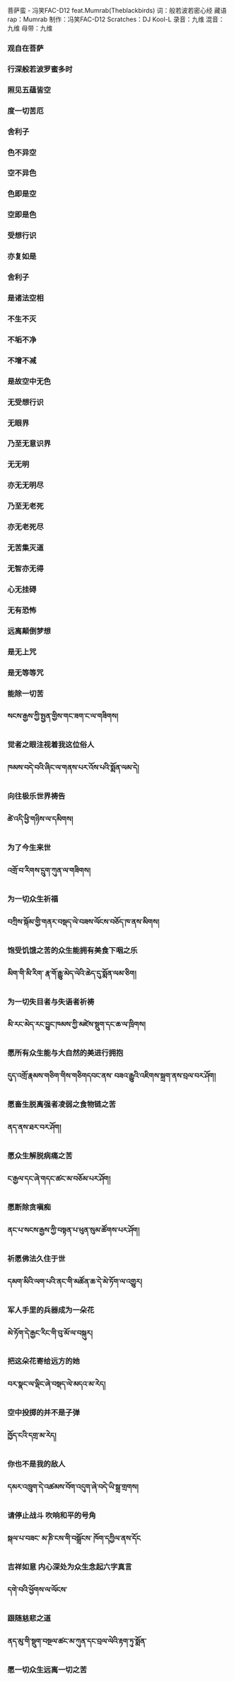 菩萨蛮 - 冯笑FAC-D12 feat.Mumrab(Theblackbirds)
词：般若波若密心经
藏语rap：Mumrab
制作：冯笑FAC-D12
Scratches：DJ Kool-L
录音：九维
混音：九维
母带：九维


### 观自在菩萨
### 行深般若波罗蜜多时
### 照见五蕴皆空
### 度一切苦厄
### 舍利子
### 色不异空
### 空不异色
### 色即是空
### 空即是色
### 受想行识
### 亦复如是
### 舍利子
### 是诸法空相
### 不生不灭
### 不垢不净
### 不增不减
### 是故空中无色
### 无受想行识
### 无眼界
### 乃至无意识界
### 无无明
### 亦无无明尽
### 乃至无老死
### 亦无老死尽
### 无苦集灭道
### 无智亦无得
### 心无挂碍
### 无有恐怖
### 远离颠倒梦想
### 是无上咒
### 是无等等咒
### 能除一切苦
### 
### སངས་རྒྱས་ཀྱི་སྤྱན་གྱིས་གང་ཟག་ང་ལ་གཟིགས།
### 觉者之眼注视着我这位俗人
### 
### ཁམས་བདེ་བའི་ཞིང་ལ་གནས་པར་འོས་པའི་སྨོན་ལམ་དེ།
### 向往极乐世界祷告
### 
### ཚེ་འདི་ཕྱི་གཉིས་ལ་དམིགས།
### 为了今生来世
### 
### འགྲོ་བ་རིགས་དྲུག་ཀུན་ལ་གཟིགས།
### 为一切众生祈福
### 
### བཀྲིས་སྐོམ་གྱི་གནར་བསྡད་ལེ་བཟས་ལོངས་བཅོད་ཁ་ནས་མིགས།
### 饱受饥饿之苦的众生能拥有美食下咽之乐
### 
### མིག་གི་མི་རིག་ རྣ་གོ་རྒྱུ་མེད་ལེའི་ཆེད་དུ་སྨོན་ལམ་ཅིག།
### 为一切失目者与失语者祈祷
### 
### མི་རང་མེད་རང་བྱུང་ཁམས་ཀྱི་མཛེས་སྡུག་དང་ཆ་ལ་ཁྲིགས།
### 愿所有众生能与大自然的美进行拥抱
### 
### དུད་འགྲོ་རྣམས་གཅིག་གིས་གཅིགདབང་ནས་ བཟའ་རྒྱུའི་འཇིགས་སྐྲག་ནས་བྲལ་བར་ཤོག།
### 愿畜生脱离强者凌弱之食物链之苦
### 
### ནད་ནས་ཐར་བར་ཤོག།
### 愿众生解脱病痛之苦
### 
### ང་རྒྱལ་དང་ཞེ་གདང་ཚང་མ་བཅོམ་པར་ཤོག།
### 愿断除贪嗔痴
### 
### ནང་པ་སངས་རྒྱས་ཀྱི་བསྟན་པ་ཕུན་སུམ་ཚོགས་པར་ཤོག།
### 祈愿佛法久住于世
### 
### དམག་མིའི་ལག་པའི་ནང་གི་མཚོན་ཆ་དེ་མེ་ཏོག་ལ་འགྱུར།
### 军人手里的兵器成为一朵花
### 
### མེ་ཏོག་དེ་རྒྱང་རིང་གི་བུ་མོ་ལ་བསྐུར།
### 把这朵花寄给远方的她
### 
### བར་སྣང་ལ་ལྡིང་ཞེ་བསྡད་ལེ་མདའ་མ་རེད།
### 空中投掷的并不是子弹
### 
### ཁྱོད་ངའི་དགྲ་མ་རེད།
### 你也不是我的敌人
### 
### དམར་འཁྲུག་དེ་འཚམས་བོག་འདུག་ཞེ་བདེ་ཡི་སྒྲ་གྲགས།
### 请停止战斗  吹响和平的号角
### 
### སྐལ་པ་བཟང་ མ་ཎི་ངས་གི་བསྒྲོངས་ ཁོག་དཀྱིལ་ནས་དོང
### 吉祥如意 内心深处为众生念起六字真言
### 
### དགེ་བའི་ཕྱོགས་ལ་ལོངས་
### 跟随慈悲之道
### 
### ནད་མུ་གི་སྡུག་བསྔལ་ཚང་མ་ཀུན་དང་བྲལ་ལེའི་རྟག་ཏུ་སྨོན་
### 愿一切众生远离一切之苦

